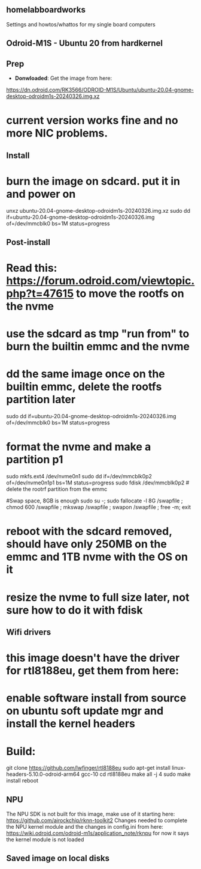 ## homelabboardworks
Settings and howtos/whattos for my single board computers

## Odroid-M1S - Ubuntu 20 from hardkernel

## Prep

* **Donwloaded**: Get the image from here:

https://dn.odroid.com/RK3566/ODROID-M1S/Ubuntu/ubuntu-20.04-gnome-desktop-odroidm1s-20240326.img.xz

# current version works fine and no more NIC problems.

## Install
# burn the image on sdcard. put it in and power on

unxz ubuntu-20.04-gnome-desktop-odroidm1s-20240326.img.xz
sudo dd if=ubuntu-20.04-gnome-desktop-odroidm1s-20240326.img of=/dev/mmcblk0 bs=1M status=progress

## Post-install

# Read this: https://forum.odroid.com/viewtopic.php?t=47615 to move the rootfs on the nvme
# use the sdcard as tmp "run from" to burn the builtin emmc and the nvme
# dd the same image once on the builtin emmc, delete the rootfs partition later

sudo dd if=ubuntu-20.04-gnome-desktop-odroidm1s-20240326.img of=/dev/mmcblk0 bs=1M status=progress

# format the nvme and make a partition p1
sudo mkfs.ext4 /dev/nvme0n1
sudo dd	if=/dev/mmcblk0p2 of=/dev/nvme0n1p1 bs=1M status=progress
sudo fdisk /dev/mmcblk0p2 # delete the rootrf partition from the emmc

#Swap space, 8GB is enough
sudo su -; sudo fallocate -l 8G /swapfile ; chmod 600 /swapfile ; mkswap /swapfile ; swapon /swapfile ; free -m; exit

# reboot with the sdcard removed, should have only 250MB on the emmc and 1TB nvme with the OS on it
# resize the nvme to full size later, not sure how to do it with fdisk

## Wifi drivers
# this image doesn't have the driver for rtl8188eu, get them from here:
# enable software install from source on ubuntu soft update mgr and install the kernel headers
# Build:
git clone https://github.com/lwfinger/rtl8188eu
sudo apt-get install linux-headers-5.10.0-odroid-arm64 gcc-10
cd rtl8188eu
make all -j 4
sudo make install
reboot

## NPU

The NPU SDK is not built for this image, make use of it starting here:
https://github.com/airockchip/rknn-toolkit2
Changes needed to complete the NPU kernel module and the changes in config.ini from here:
https://wiki.odroid.com/odroid-m1s/application_note/rknpu
for now it says the kernel module is not loaded

## Saved image on local disks


